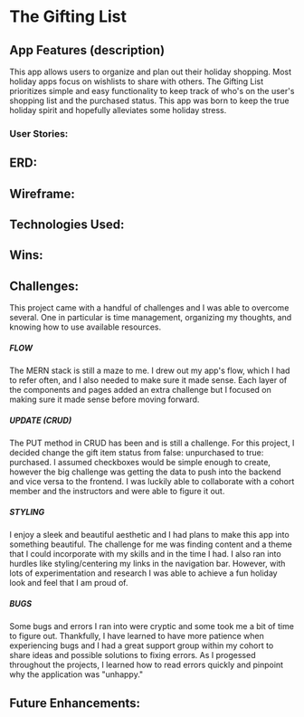 # The Gifting List

## App Features (description)
This app allows users to organize and plan out their holiday shopping. Most holiday apps focus on wishlists to share with others. The Gifting List prioritizes simple and  easy functionality to keep track of who's on the user's shopping list and the purchased status. This app was born to keep the true holiday spirit and hopefully alleviates some holiday stress.

### User Stories:

## ERD:

## Wireframe: 

## Technologies Used:

## Wins:


## Challenges:
This project came with a handful of challenges and I was able to overcome several. One in particular is time management, organizing my thoughts, and knowing how to use available resources. 

##### *FLOW*
The MERN stack is still a maze to me. I drew out my app's flow, which I had to refer often, and I also needed to make sure it made sense. Each layer of the components and pages added an extra challenge but I focused on making sure it made sense before moving forward.

##### *UPDATE (CRUD)*
The PUT method in CRUD has been and is still a challenge. For this project, I decided change the gift item status from false: unpurchased to true: purchased. I assumed checkboxes would be simple enough to create, however the big challenge was getting the data to push into the backend and vice versa to the frontend. I was luckily able to collaborate with a cohort member and the instructors and were able to figure it out.

##### *STYLING*
I enjoy a sleek and beautiful aesthetic and I had plans to make this app into something beautiful. The challenge for me was finding content and a theme that I could incorporate with my skills and in the time I had. I also ran into hurdles like styling/centering my links in the navigation bar. However, with lots of experimentation and research I was able to achieve a fun holiday look and feel that I am proud of.

##### *BUGS*
Some bugs and errors I ran into were cryptic and some took me a bit of time to figure out. Thankfully, I have learned to have more patience when experiencing bugs and I had a great support group within my cohort to share ideas and possible solutions to fixing errors. As I progessed throughout the projects, I learned how to read errors quickly and pinpoint why the application was "unhappy." 

## Future Enhancements:
